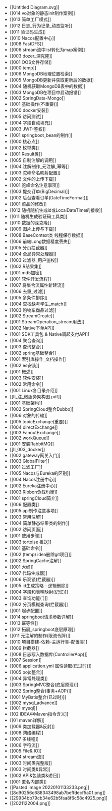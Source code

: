 - [[Untitled Diagram.svg]]
- [[014 vo对象的静态init制作案例]]
- [[013 简单工厂模式]]
- [[012 日志_行为记录_动态监听]]
- [[011 验证码生成]]
- [[010 Nacos配置中心]]
- [[008 FastDFS]]
- [[006 stream流中list转化为map案例]]
- [[003 dozer_深克隆]]
- [[001 OOS文件存储]]
- [[000 temp]]
- [[006 MongoDB地理位置检索]]
- [[005 MongoDB更新并获取更新后的数据]]
- [[004 随机获取MongoDB表中的数据]]
- [[003 MongoDB在项目中启动报错]]
- [[002 SpringData-Mongo]]
- [[001 基础操作(不重要)]]
- [[000 docker安装]]
- [[005 访问测试]]
- [[004 字段自动填充]]
- [[003 JWT-鉴权]]
- [[001 springboot_bean的制作]]
- [[000 核心点]]
- [[002 枚举类]]
- [[001 Result类]]
- [[005 自制注解的调用]]
- [[004 注解制作_元注解_幂等]]
- [[003 驼峰命名映射配置]]
- [[002 文件的上传下载]]
- [[001 驼峰命名注意事项]]
- [[003 提交订单(BigDecimal)]]
- [[002 后台查看订单(DateTimeFormat)]]
- [[001 菜品的修改]]
- [[012 随机随机生成id或LocalDateTime的接收]]
- [[011 随机生成验证码工具类]]
- [[010 数据的深克隆]]
- [[009 图片上传与下载]]
- [[008 BaseContext类 线程保存数据]]
- [[006 前端Long数据精度丢失]]
- [[005 分页拦截器]]
- [[004 全局异常处理器]]
- [[003 过滤器_用户鉴权]]
- [[002 R结果集]]
- [[001 md5加密]]
- [[001 软件开发流程]]
- [[007 将集合流属性新建流]]
- [[006 去重_过滤]]
- [[005 多条件排序]]
- [[004 查找缺考学生_match]]
- [[003 购物车商品过滤]]
- [[002 StreamCreate]]
- [[001 StreamOperation_stream用法]]
- [[002 Native下单API]]
- [[001 SDK工具包 & Native调起支付API]]
- [[004 聚合查询]]
- [[003 查询整合]]
- [[002 spring基础整合]]
- [[001 索引库操作_文档操作]]
- [[002 es安装]]
- [[001 概述]]
- [[003 软件安装]]
- [[002 常用命令]]
- [[001 Linux各目录介绍]]
- [[Ⅱ_注_微服务架构图.pdf]]
- [[001 基础架构]]
- [[002 SpringCloud整合Dubbo]]
- [[006 对象的传输]]
- [[005 topicExchange(重要)]]
- [[004 directExchange]]
- [[003 FanoutExchange]]
- [[002 workQueue]]
- [[001 安装RabbitMQ]]
- [[Ⅱ_003_docker]]
- [[002 gateway网关入门]]
- [[003 GlobalFilter]]
- [[001 过滤工厂]]
- [[005 Nacos与Eureka的区别]]
- [[004 Nacos注册中心]]
- [[002 Eureka注册中心]]
- [[003 Ribbon负载均衡]]
- [[001 springCloud简介]]
- [[006 配置类]]
- [[005 api制作注意事项]]
- [[003 常用注解]]
- [[004 简单静态结果类的制作]]
- [[002 访问页面]]
- [[001 使用步骤]]
- [[003 tortoise 推送]]
- [[001 基础命令]]
- [[002 (temp) idea删除git项目]]
- [[002 SpringCache注解]]
- [[001 大纲]]
- [[007 代码生成器]]
- [[006 乐观锁(拦截器)]]
- [[005 id生成策略 - 逻辑删除]]
- [[004 字段和表明映射(记忆)]]
- [[003 查询功能(`)]]
- [[002 分页模糊查询(拦截器)]]
- [[001 起步配置]]
- [[014 springboot请求参数详解]]
- [[013 幂等性]]
- [[012 拓展_springboot底层原理]]
- [[011 元注解的制作(限流令牌)]]
- [[010 项目搭建-依赖-主运行类-配置类]]
- [[009 拦截器]]
- [[008 日志写入数据库(ControllerAop)]]
- [[007  Session]]
- [[006 application.yml 属性读取(已过时)]]
- [[005 pojo整合]]
- [[004 异常处理类]]
- [[003 SpringMVC整合(底层原理)]]
- [[002 Spring整合(事务+AOP)]]
- [[001 MyBatis整合(已过时)]]
- [[002 mysql_advance]]
- [[001 mysql]]
- [[02 IDEA中Maven指令含义]]
- [[01 maven详解]]
- [[009 类加载器&反射]]
- [[008 网络编程]]
- [[007 多线程]]
- [[006 字符流]]
- [[005 File& IO]]
- [[004 stream流]]
- [[003 时间类完整版]]
- [[003 时间类&异常]]
- [[002 API&包装类&递归]]
- [[001 匿名内部类]]
- [[Pasted image 20220101133233.png]]
- [[8d90256c688343498ab7beffdecf5a01.png]]
- [[29934bb79cb34e62b5faa8f6c58c4925.png]]
- [[2021122004.png]]
